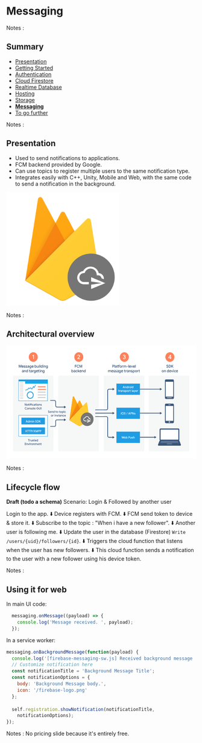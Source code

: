 # Messaging

<!-- .slide: class="page-title" -->

Notes :



## Summary

<!-- .slide: id = "master-toc" class="toc" -->

- [Presentation](#/1)
- [Getting Started](#/2)
- [Authentication](#/3)
- [Cloud Firestore](#/4)
- [Realtime Database](#/5)
- [Hosting](#/6)
- [Storage](#/7)
- **[Messaging](#/8)**
- [To go further](#/9)

Notes :



## Presentation

- Used to send notifications to applications.
- FCM backend provided by Google.
- Can use topics to register multiple users to the same notification type.
- Integrates easily with C++, Unity, Mobile and Web, with the same code to send a notification in the background.

<img src="resources/cloud_messaging_logo.png" height="300">

Notes :


## Architectural overview

<img src="resources/diagram-FCM.png" height="300">

Notes :


## Lifecycle flow
**Draft (todo a schema)**
Scenario: Login & Followed by another user

Login to the app.
          ⬇️
Device registers with FCM.
          ⬇️
FCM send token to device & store it.
          ⬇️
Subscribe to the topic : "When i have a new follower".
          ⬇️
Another user is following me.
          ⬇️
Update the user in the database (Firestore) `Write /users/{uid}/followers/{id}`.
          ⬇️
Triggers the cloud function that listens when the user has new followers.
          ⬇️
This cloud function sends a notification to the user with a new follower using his device token.



Notes :


## Using it for web

In main UI code:
```js
  messaging.onMessage((payload) => {
    console.log('Message received. ', payload);
  });
```

In a service worker:
```js
messaging.onBackgroundMessage(function(payload) {
  console.log('[firebase-messaging-sw.js] Received background message ', payload);
  // Customize notification here
  const notificationTitle = 'Background Message Title';
  const notificationOptions = {
    body: 'Background Message body.',
    icon: '/firebase-logo.png'
  };

  self.registration.showNotification(notificationTitle,
    notificationOptions);
});
```

Notes : No pricing slide because it's entirely free.



<!-- .slide: class="page-tp7" -->
